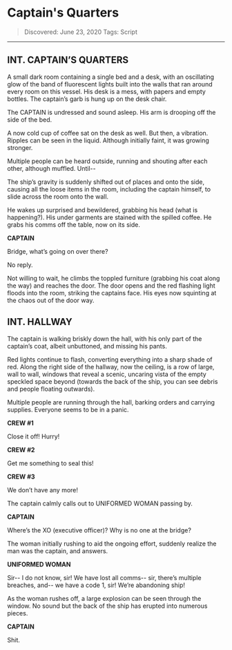 # Captain's Quarters
> Discovered: June 23, 2020
> Tags: Script
* * *

## INT. CAPTAIN’S QUARTERS

A small dark room containing a single bed and a desk, with an oscillating glow of the band of fluorescent lights built into the walls that ran around every room on this vessel. His desk is a mess, with papers and empty bottles. The captain’s garb is hung up on the desk chair.

The CAPTAIN is undressed and sound asleep. His arm is drooping off the side of the bed.

A now cold cup of coffee sat on the desk as well. But then, a vibration. Ripples can be seen in the liquid. Although initially faint, it was growing stronger.

Multiple people can be heard outside, running and shouting after each other, although muffled. Until--

The ship’s gravity is suddenly shifted out of places and onto the side, causing all the loose items in the room, including the captain himself, to slide across the room onto the wall.

He wakes up surprised and bewildered, grabbing his head (what is happening?). His under garments are stained with the spilled coffee. He grabs his comms off the table, now on its side.

**CAPTAIN**

Bridge, what’s going on over there?

No reply.

Not willing to wait, he climbs the toppled furniture (grabbing his coat along the way) and reaches the door. The door opens and the red flashing light floods into the room, striking the captains face. His eyes now squinting at the chaos out of the door way.

## INT. HALLWAY

The captain is walking briskly down the hall, with his only part of the captain’s coat, albeit unbuttoned, and missing his pants.

Red lights continue to flash, converting everything into a sharp shade of red. Along the right side of the hallway, now the ceiling, is a row of large, wall to wall, windows that reveal a scenic, uncaring vista of the empty speckled space beyond (towards the back of the ship, you can see debris and people floating outwards).

Multiple people are running through the hall, barking orders and carrying supplies. Everyone seems to be in a panic.

**CREW #1**

Close it off! Hurry!

**CREW #2**

Get me something to seal this!

**CREW #3**

We don’t have any more!

The captain calmly calls out to UNIFORMED WOMAN passing by.

**CAPTAIN**

Where’s the XO (executive officer)? Why is no one at the bridge?

The woman initially rushing to aid the ongoing effort, suddenly realize the man was the captain, and answers.

**UNIFORMED WOMAN**

Sir-- I do not know, sir! We have lost all comms-- sir, there’s multiple breaches, and-- we have a code 1, sir! We’re abandoning ship!

As the woman rushes off, a large explosion can be seen through the window. No sound but the back of the ship has erupted into numerous pieces.

**CAPTAIN**

Shit.
